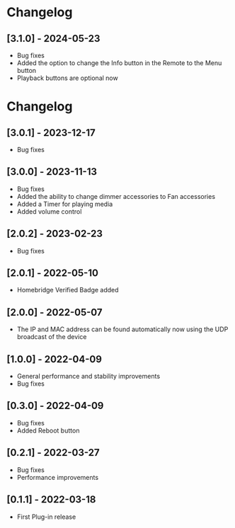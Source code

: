 # Changelog
## [3.1.0] - 2024-05-23
- Bug fixes
- Added the option to change the Info button in the Remote to the Menu button
- Playback buttons are optional now
# Changelog
## [3.0.1] - 2023-12-17
- Bug fixes
## [3.0.0] - 2023-11-13
- Bug fixes
- Added the ability to change dimmer accessories to Fan accessories
- Added a Timer for playing media
- Added volume control
## [2.0.2] - 2023-02-23
- Bug fixes
## [2.0.1] - 2022-05-10
- Homebridge Verified Badge added
## [2.0.0] - 2022-05-07
- The IP and MAC address can be found automatically now using the UDP broadcast of the device
## [1.0.0] - 2022-04-09
- General performance and stability improvements
- Bug fixes
## [0.3.0] - 2022-04-09
- Bug fixes
- Added Reboot button
## [0.2.1] - 2022-03-27
- Bug fixes
- Performance improvements
## [0.1.1] - 2022-03-18
- First Plug-in release
